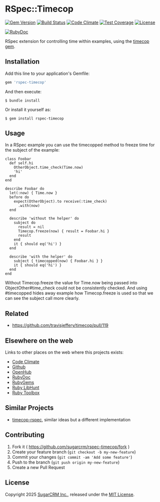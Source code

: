 # RSpec::Timecop

[![Gem Version](https://badge.fury.io/rb/rspec-timecop.svg)](http://badge.fury.io/rb/rspec-timecop)
[![Build Status](https://github.com/sugarcrm/rspec-timecop/actions/workflows/ci.yml/badge.svg)](https://github.com/sugarcrm/rspec-timecop/actions/workflows/ci.yml)
[![Code Climate](https://codeclimate.com/github/sugarcrm/rspec-timecop/badges/gpa.svg)](https://codeclimate.com/github/sugarcrm/rspec-timecop)
[![Test Coverage](https://codeclimate.com/github/sugarcrm/rspec-timecop/badges/coverage.svg)](https://codeclimate.com/github/sugarcrm/rspec-timecop/coverage)
[![License](http://img.shields.io/badge/license-MIT-green.svg?style=flat)](LICENSE.txt)

[![RubyDoc](http://img.shields.io/badge/docs-rdoc.info-blue.svg)](http://rubydoc.org/gems/rspec-timecop)

RSpec extension for controlling time within examples, using the [timecop gem](https://github.com/travisjeffery/timecop).

## Installation

Add this line to your application's Gemfile:

```ruby
gem 'rspec-timecop'
```

And then execute:

    $ bundle install

Or install it yourself as:

    $ gem install rspec-timecop

## Usage

In a RSpec example you can use the timecopped method to freeze time for the
subject of the example:

```
class Foobar
  def self.hi
    OtherObject.time_check(Time.now)
    'hi'
  end
end

describe Foobar do
  let(:now) { Time.now }
  before do
    expect(OtherObject).to receive(:time_check)
      .with(now)
  end

  describe 'without the helper' do
    subject do
      result = nil
      Timecop.freeze(now) { result = Foobar.hi }
      result
    end
    it { should eq('hi') }
  end

  describe 'with the helper' do
    subject { timecopped(now) { Foobar.hi } }
    it { should eq('hi') }
  end
end
```

Without Timecop.freeze the value for Time.now being passed into ObjectOther#time_check could not be consistently checked.
And using #timecopped hides away example how Timecop.freeze is used so that we can see the subject call more clearly.

## Related
* https://github.com/travisjeffery/timecop/pull/119

## Elsewhere on the web

Links to other places on the web where this projects exists:

* [Code Climate](https://codeclimate.com/github/sugarcrm/rspec-timecop)
* [Github](https://github.com/sugarcrm/rspec-timecop)
* [OpenHub](https://www.openhub.net/p/rspec-timecop)
* [RubyDoc](https://rubydoc.org/gems/rspec-timecop)
* [RubyGems](https://rubygems.org/gems/rspec-timecop)
* [Ruby LibHunt](https://ruby.libhunt.com/rspec-timecop-alternatives)
* [Ruby Toolbox](https://www.ruby-toolbox.com/projects/rspec-timecop)

## Similar Projects

* [timecop-rspec](https://github.com/avantoss/timecop-rspec), similar ideas but
  a different implementation

## Contributing

1. Fork it ( https://github.com/sugarcrm/rspec-timecop/fork )
2. Create your feature branch (`git checkout -b my-new-feature`)
3. Commit your changes (`git commit -am 'Add some feature'`)
4. Push to the branch (`git push origin my-new-feature`)
5. Create a new Pull Request

## License

Copyright 2025 [SugarCRM Inc.](http://sugarcrm.com), released under the [MIT License](https://opensource.org/license/MIT).
